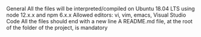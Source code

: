 General
All the files will be interpreted/compiled on Ubuntu 18.04 LTS using node 12.x.x and npm 6.x.x
Allowed editors: vi, vim, emacs, Visual Studio Code
All the files should end with a new line
A README.md file, at the root of the folder of the project, is mandatory
